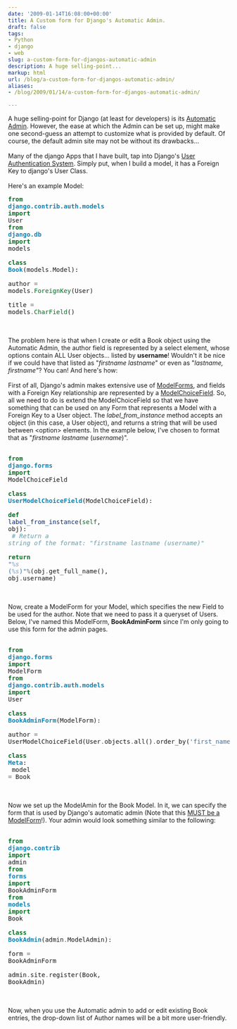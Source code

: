 ```yaml
---
date: '2009-01-14T16:08:00+00:00'
title: A Custom form for Django's Automatic Admin.
draft: false
tags:
- Python
- django
- web
slug: a-custom-form-for-djangos-automatic-admin
description: A huge selling-point...
markup: html
url: /blog/a-custom-form-for-djangos-automatic-admin/
aliases:
- /blog/2009/01/14/a-custom-form-for-djangos-automatic-admin/

---
```


A huge selling-point for Django (at least for developers) is its <a href="http://docs.djangoproject.com/en/dev/ref/contrib/admin/#ref-contrib-admin">Automatic Admin</a>.  However, the ease at which the Admin can be set up, might make one second-guess an attempt to customize what is provided by default.  Of course, the default admin site may not be without its drawbacks...<br /><br />Many of the django Apps that I have built, tap into Django's <a href="http://docs.djangoproject.com/en/dev/topics/auth/#topics-auth">User Authentication System</a>. Simply put, when I build a model, it has a Foreign Key to django's User Class.<br /><br />Here's an example Model:<br /><div class="highlight" ><pre><span style="color: #007020; font-weight: bold">from</span> <span style="color: #0e84b5; font-weight: bold">django.contrib.auth.models</span> <span style="color: #007020; font-weight: bold">import</span> User<br /><span style="color: #007020; font-weight: bold">from</span> <span style="color: #0e84b5; font-weight: bold">django.db</span> <span style="color: #007020; font-weight: bold">import</span> models<br /><br /><span style="color: #007020; font-weight: bold">class</span> <span style="color: #0e84b5; font-weight: bold">Book</span>(models<span style="color: #666666">.</span>Model):<br />    author <span style="color: #666666">=</span> models<span style="color: #666666">.</span><span style="color: #007020">ForeignKey</span>(User)<br />    title <span style="color: #666666">=</span> models<span style="color: #666666">.</span><span style="color: #007020">CharField</span>()</pre></div><br /><br />The problem here is that when I create or edit a Book object using the Automatic Admin, the author field is represented by a select element, whose options contain ALL User objects... listed by <b>username</b>! Wouldn't it be nice if we could have that listed as "<em>firstname lastname</em>" or even as "<em>lastname, firstname"</em>?  You can! And here's how:<br /><br />First of all, Django's admin makes extensive use of <a href="http://docs.djangoproject.com/en/dev/topics/forms/modelforms/#topics-forms-modelforms">ModelForms</a>, and fields with a Foreign Key relationship are represented by a <a href="http://docs.djangoproject.com/en/dev/ref/forms/fields/#modelchoicefield">ModelChoiceField</a>. So, all we need to do is extend the ModelChoiceField so that we have something that can be used on any Form that represents a Model with a Foreign Key to a User object.  The <em>label_from_instance</em> method accepts an object (in this case, a User object), and returns a string that will be used between &lt;option&gt; elements.  In the example below, I've chosen to format that as "<em>firstname lastname</em> (<em>username</em>)".<br /><br /><div class="highlight" ><pre><span style="color: #007020; font-weight: bold">from</span> <span style="color: #0e84b5; font-weight: bold">django.forms</span> <span style="color: #007020; font-weight: bold">import</span> ModelChoiceField<br /><br /><span style="color: #007020; font-weight: bold">class</span> <span style="color: #0e84b5; font-weight: bold">UserModelChoiceField</span>(ModelChoiceField):<br />    <span style="color: #007020; font-weight: bold">def</span> <span style="color: #06287e">label_from_instance</span>(<span style="color: #007020">self</span>, obj):<br />        <span style="color: #60a0b0; font-style: italic"># Return a string of the format: &quot;firstname lastname (username)&quot;</span><br />        <span style="color: #007020; font-weight: bold">return</span> <span style="color: #4070a0">&quot;</span><span style="color: #70a0d0; font-style: italic">%s</span><span style="color: #4070a0"> (</span><span style="color: #70a0d0; font-style: italic">%s</span><span style="color: #4070a0">)&quot;</span><span style="color: #666666">%</span>(obj<span style="color: #666666">.</span>get_full_name(), obj<span style="color: #666666">.</span>username)</pre></div><br /><br />Now, create a ModelForm for your Model, which specifies the new Field to be used for the author.  Note that we need to pass it a queryset of Users.  Below, I've named this ModelForm, <b>BookAdminForm</b> since I'm only going to use this form for the admin pages.  <br /><br /><div class="highlight" ><pre><span style="color: #007020; font-weight: bold">from</span> <span style="color: #0e84b5; font-weight: bold">django.forms</span> <span style="color: #007020; font-weight: bold">import</span> ModelForm<br /><span style="color: #007020; font-weight: bold">from</span> <span style="color: #0e84b5; font-weight: bold">django.contrib.auth.models</span> <span style="color: #007020; font-weight: bold">import</span> User<br /><br /><span style="color: #007020; font-weight: bold">class</span> <span style="color: #0e84b5; font-weight: bold">BookAdminForm</span>(ModelForm):<br />    author <span style="color: #666666">=</span> UserModelChoiceField(User<span style="color: #666666">.</span>objects<span style="color: #666666">.</span>all()<span style="color: #666666">.</span>order_by(<span style="color: #4070a0">&#39;first_name&#39;</span>))<br />    <span style="color: #007020; font-weight: bold">class</span> <span style="color: #0e84b5; font-weight: bold">Meta</span>:<br />        model <span style="color: #666666">=</span> Book</pre></div><br /><br />Now we set up the ModelAmin for the Book Model.  In it, we can specify the form that is used by Django's automatic admin (Note that this <a href="http://docs.djangoproject.com/en/dev/ref/contrib/admin/#form">MUST be a ModelForm</a>!).  Your admin would look something similar to the following:<br /><br /><div class="highlight" ><pre><span style="color: #007020; font-weight: bold">from</span> <span style="color: #0e84b5; font-weight: bold">django.contrib</span> <span style="color: #007020; font-weight: bold">import</span> admin<br /><span style="color: #007020; font-weight: bold">from</span> <span style="color: #0e84b5; font-weight: bold">forms</span> <span style="color: #007020; font-weight: bold">import</span> BookAdminForm<br /><span style="color: #007020; font-weight: bold">from</span> <span style="color: #0e84b5; font-weight: bold">models</span> <span style="color: #007020; font-weight: bold">import</span> Book<br /><br /><span style="color: #007020; font-weight: bold">class</span> <span style="color: #0e84b5; font-weight: bold">BookAdmin</span>(admin<span style="color: #666666">.</span>ModelAdmin):<br />    form <span style="color: #666666">=</span> BookAdminForm<br /><br />admin<span style="color: #666666">.</span>site<span style="color: #666666">.</span>register(Book, BookAdmin)</pre></div><br /><br />Now, when you use the Automatic admin to add or edit existing Book entries, the drop-down list of Author names will be a bit more user-friendly.<div class="blogger-post-footer"><img width='1' height='1' src='https://blogger.googleusercontent.com/tracker/4123748873183487963-6279726457602327300?l=bradmontgomery.blogspot.com' alt='' /></div>
